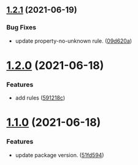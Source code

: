 ## [1.2.1](https://github.com/fatesigner/stylelint-config/compare/v1.2.0...v1.2.1) (2021-06-19)


### Bug Fixes

* update property-no-unknown rule. ([09d620a](https://github.com/fatesigner/stylelint-config/commit/09d620ac30d39d2a6a4a1685aa931e6218bd3091))

# [1.2.0](https://github.com/fatesigner/stylelint-config/compare/v1.1.0...v1.2.0) (2021-06-18)


### Features

* add rules ([591218c](https://github.com/fatesigner/stylelint-config/commit/591218cc95741d7ae9111e33cd109ecb83f1d6b5))

# [1.1.0](https://github.com/fatesigner/stylelint-config/compare/v1.0.0...v1.1.0) (2021-06-18)


### Features

* update package version. ([51fd594](https://github.com/fatesigner/stylelint-config/commit/51fd594729aa4143b2cffd08aae83335c81d2cb5))
